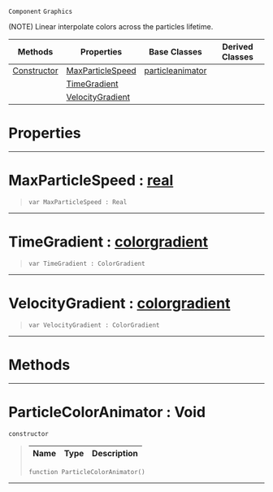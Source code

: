  `Component` `Graphics`



(NOTE) Linear interpolate colors across the particles lifetime.

|Methods|Properties|Base Classes|Derived Classes|
|---|---|---|---|
|[ Constructor](https://github.com/zeroengineteam/ZeroDocs/code_reference/class_reference/particlecoloranimator.markdown#particlecoloranimator-vo)|[ MaxParticleSpeed](https://github.com/zeroengineteam/ZeroDocs/code_reference/class_reference/particlecoloranimator.markdown#maxparticlespeed-zero-en)|[particleanimator](https://github.com/zeroengineteam/ZeroDocs/code_reference/class_reference/particleanimator.markdown)| |
| |[ TimeGradient](https://github.com/zeroengineteam/ZeroDocs/code_reference/class_reference/particlecoloranimator.markdown#timegradient-zero-engine)| | |
| |[ VelocityGradient](https://github.com/zeroengineteam/ZeroDocs/code_reference/class_reference/particlecoloranimator.markdown#velocitygradient-zero-en)| | |


 #  Properties


---  
 #  MaxParticleSpeed : [real](https://github.com/zeroengineteam/ZeroDocs/code_reference/zilch_base_types/real.markdown)

> 
> ``` lang=cpp, name=Zilch
> var MaxParticleSpeed : Real


---  
 #  TimeGradient : [colorgradient](https://github.com/zeroengineteam/ZeroDocs/code_reference/class_reference/colorgradient.markdown)

> 
> ``` lang=cpp, name=Zilch
> var TimeGradient : ColorGradient


---  
 #  VelocityGradient : [colorgradient](https://github.com/zeroengineteam/ZeroDocs/code_reference/class_reference/colorgradient.markdown)

> 
> ``` lang=cpp, name=Zilch
> var VelocityGradient : ColorGradient


---  
 #  Methods


---  
 #  ParticleColorAnimator : Void

 `constructor`

> 
> |Name|Type|Description|
> |---|---|---|
> ``` lang=cpp, name=Zilch
> function ParticleColorAnimator()
> ``` 


---  
 

 